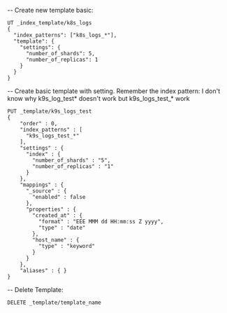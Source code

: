 -- Create new template basic:

```
UT _index_template/k8s_logs
{
  "index_patterns": ["k8s_logs_*"],
  "template": {
    "settings": {
      "number_of_shards": 5,
      "number_of_replicas": 1
    }
  }
}
```

-- Create basic template with setting. Remember the index pattern: I don't know why k9s_log_test* doesn't work but k9s_logs_test_* work
```
PUT _template/k9s_logs_test
{
    "order" : 0,
    "index_patterns" : [
      "k9s_logs_test_*"
    ],
    "settings" : {
      "index" : {
        "number_of_shards" : "5",
        "number_of_replicas" : "1"
      }
    },
    "mappings" : {
      "_source" : {
        "enabled" : false
      },
      "properties" : {
        "created_at" : {
          "format" : "EEE MMM dd HH:mm:ss Z yyyy",
          "type" : "date"
        },
        "host_name" : {
          "type" : "keyword"
        }
      }
    },
    "aliases" : { }
}
```

-- Delete Template:
```
DELETE _template/template_name
```
